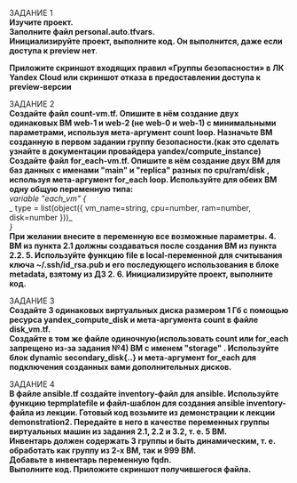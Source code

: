 ЗАДАНИЕ 1 <br/>
**Изучите проект.** <br/>
**Заполните файл personal.auto.tfvars.** <br/>
**Инициализируйте проект, выполните код. Он выполнится, даже если доступа к preview нет**. <br/>

**Приложите скриншот входящих правил «Группы безопасности» в ЛК Yandex Cloud или скриншот отказа в предоставлении доступа к preview-версии** <br/>

ЗАДАНИЕ 2 <br/>
**Создайте файл count-vm.tf. Опишите в нём создание двух одинаковых ВМ web-1 и web-2 (не web-0 и web-1) с минимальными параметрами, используя мета-аргумент count loop. Назначьте ВМ созданную в первом задании группу безопасности.(как это сделать узнайте в документации провайдера yandex/compute_instance)** <br/>
**Создайте файл for_each-vm.tf. Опишите в нём создание двух ВМ для баз данных с именами "main" и "replica" разных по cpu/ram/disk , используя мета-аргумент for_each loop. Используйте для обеих ВМ одну общую переменную типа:** <br/>
_variable "each_vm" {_ <br/>
_  type = list(object({  vm_name=string, cpu=number, ram=number, disk=number }))_ <br/>
_}_ <br/>
**При желании внесите в переменную все возможные параметры. 4. ВМ из пункта 2.1 должны создаваться после создания ВМ из пункта 2.2. 5. Используйте функцию file в local-переменной для считывания ключа ~/.ssh/id_rsa.pub и его последующего использования в блоке metadata, взятому из ДЗ 2. 6. Инициализируйте проект, выполните код.** <br/>


ЗАДАНИЕ 3 <br/>
**Создайте 3 одинаковых виртуальных диска размером 1 Гб с помощью ресурса yandex_compute_disk и мета-аргумента count в файле disk_vm.tf.** <br/>
**Создайте в том же файле одиночную(использовать count или for_each запрещено из-за задания №4) ВМ c именем "storage" . Используйте блок dynamic secondary_disk{..} и мета-аргумент for_each для подключения созданных вами дополнительных дисков.** <br/>


ЗАДАНИЕ 4 <br/>
**В файле ansible.tf создайте inventory-файл для ansible. Используйте функцию tepmplatefile и файл-шаблон для создания ansible inventory-файла из лекции. Готовый код возьмите из демонстрации к лекции demonstration2. Передайте в него в качестве переменных группы виртуальных машин из задания 2.1, 2.2 и 3.2, т. е. 5 ВМ.** <br/>
**Инвентарь должен содержать 3 группы и быть динамическим, т. е. обработать как группу из 2-х ВМ, так и 999 ВМ.** <br/>
**Добавьте в инвентарь переменную fqdn.** <br/>
**Выполните код. Приложите скриншот получившегося файла.** <br/>
